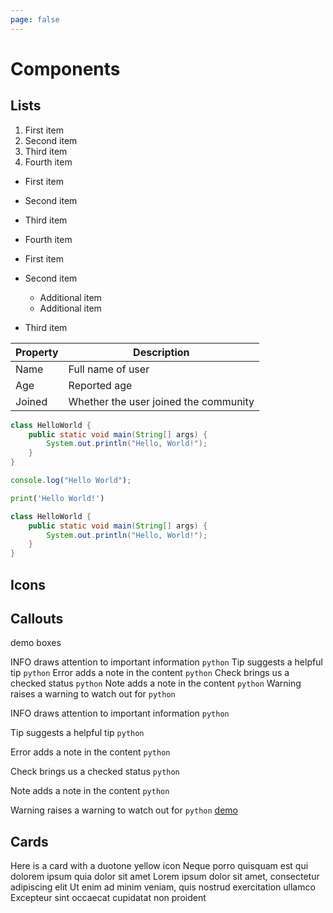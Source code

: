 ```yaml
---
page: false
---
```


# Components

## Lists

1. First item
2. Second item
3. Third item
4. Fourth item

- First item
- Second item
- Third item
- Fourth item

- First item
- Second item
  - Additional item
  - Additional item
- Third item

| Property | Description                           |
| -------- | ------------------------------------- |
| Name     | Full name of user                     |
| Age      | Reported age                          |
| Joined   | Whether the user joined the community |

```java HelloWorld.java
class HelloWorld {
    public static void main(String[] args) {
        System.out.println("Hello, World!");
    }
}
```

<CodeGroup>

```javascript helloWorld.js
console.log("Hello World");
```

```python hello_world.py
print('Hello World!')
```

```java HelloWorld.java
class HelloWorld {
    public static void main(String[] args) {
        System.out.println("Hello, World!");
    }
}
```

</CodeGroup>

## Icons

<font-awesome-icon icon="user" />
<font-awesome-icon icon="house" />
<FontAwesomeIcon icon="coffee" />

## Callouts

demo boxes

<Info>INFO draws attention to important information `python`</Info>
<Tip title="DEMO">Tip suggests a helpful tip `python`</Tip>
<Error>Error adds a note in the content `python`</Error>
<Check>Check brings us a checked status `python`</Check>
<Note>Note adds a note in the content `python`</Note>
<Warning>Warning raises a warning to watch out for `python`</Warning>

<Info>

INFO draws attention to important information `python`

</Info>
<Tip title="DEMO">

Tip suggests a helpful tip `python`

</Tip>
<Error>

Error adds a note in the content `python`

</Error>
<Check>

Check brings us a checked status `python`

</Check>
<Note>

Note adds a note in the content `python`

</Note>
<Warning>

Warning raises a warning to watch out for `python` [demo](#)

</Warning>

## Cards

<Card title="Colored Card" icon="feather" iconType="duotone" color="#ca8b04" href="#">
  Here is a card with a duotone yellow icon
</Card>

<CardGroup :cols="2">
  <Card title="First Card" icon="envelope" color="#ea5a0c" href="#">
    Neque porro quisquam est qui dolorem ipsum quia dolor sit amet
  </Card>
  <Card title="Second Card" icon="coffee" color="#0285c7" href="#">
    Lorem ipsum dolor sit amet, consectetur adipiscing elit
  </Card>
  <Card title="Third Card" icon="feather" color="#16a34a" href="#">
    Ut enim ad minim veniam, quis nostrud exercitation ullamco
  </Card>
  <Card title="Fourth Card" icon="user-secret" color="#dc2626" href="#">
    Excepteur sint occaecat cupidatat non proident
  </Card>
</CardGroup>
